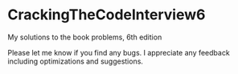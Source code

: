 # CrackingTheCodeInterview6
My solutions to the book problems, 6th edition 

Please let me know if you find any bugs. I appreciate any feedback including optimizations and suggestions. 

